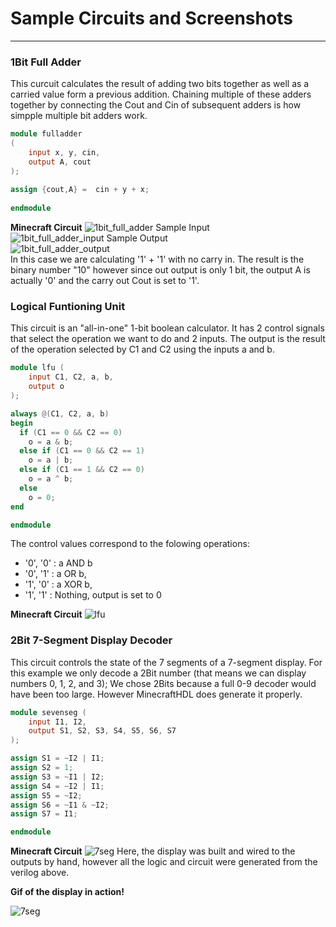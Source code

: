 [1bfa]: https://github.com/itsFrank/MinecraftHDL/blob/master/screenshots/1bit_fa.png?raw=true 
[1bfa_i]: https://github.com/itsFrank/MinecraftHDL/blob/master/screenshots/1bit_fa_input.png?raw=true
[1bfa_o]: https://github.com/itsFrank/MinecraftHDL/blob/master/screenshots/1bit_fa_output.png?raw=true
[lfu]: https://github.com/itsFrank/MinecraftHDL/blob/master/screenshots/lfu.png?raw=true 
[7seg]: https://github.com/itsFrank/MinecraftHDL/blob/master/screenshots/2bit_7seg.png?raw=true 
[7seg_gif]: https://github.com/itsFrank/MinecraftHDL/blob/master/screenshots/7seg.gif?raw=true
# Sample Circuits and Screenshots
---
### 1Bit Full Adder
This curcuit calculates the result of adding two bits together as well as a carried value form a previous addition.
Chaining multiple of these adders together by connecting the Cout and Cin of subsequent adders is how simpple multiple bit adders work.
```verilog
module fulladder
(
    input x, y, cin,
    output A, cout
);
 
assign {cout,A} =  cin + y + x;
 
endmodule
```
**Minecraft Circuit**
![1bit_full_adder][1bfa] 
 Sample Input  
 ![1bit_full_adder_input][1bfa_i]
 Sample Output  
  ![1bit_full_adder_output][1bfa_o]  
 In this case we are calculating '1' + '1' with no carry in. The result is the binary number "10" however since out output is only 1 bit, the output A is actually '0' and the carry out Cout is set to '1'.

### Logical Funtioning Unit
This circuit is an "all-in-one" 1-bit boolean calculator. It has 2 control signals that select the operation we want to do and 2 inputs. The output is the result of the operation selected by C1 and C2 using the inputs a and b.
```verilog
module lfu (
    input C1, C2, a, b,
    output o
);

always @(C1, C2, a, b)
begin
  if (C1 == 0 && C2 == 0)
    o = a & b;
  else if (C1 == 0 && C2 == 1)
    o = a | b;
  else if (C1 == 1 && C2 == 0)
    o = a ^ b;
  else
    o = 0;
end

endmodule
```
The control values correspond to the folowing operations:
* '0', '0' : a AND b
* '0', '1' : a OR b,
* '1', '0' : a XOR b,
* '1', '1' : Nothing, output is set to 0

**Minecraft Circuit**
![lfu][lfu] 
 
 ### 2Bit 7-Segment Display Decoder
This circuit controls the state of the 7 segments of a 7-segment display. For this example we only decode a 2Bit number (that means we can display numbers 0, 1, 2, and 3); We chose 2Bits because a full 0-9 decoder would have been too large. However MinecraftHDL does generate it properly.
```verilog
module sevenseg (
    input I1, I2,
    output S1, S2, S3, S4, S5, S6, S7
);

assign S1 = ~I2 | I1;
assign S2 = 1;
assign S3 = ~I1 | I2;
assign S4 = ~I2 | I1;
assign S5 = ~I2;
assign S6 = ~I1 & ~I2;
assign S7 = I1;

endmodule
```
**Minecraft Circuit**
![7seg][7seg] 
Here, the display was built and wired to the outputs by hand, however all the logic and circuit were generated from the verilog above.

**Gif of the display in action!**

![7seg][7seg_gif]
 
